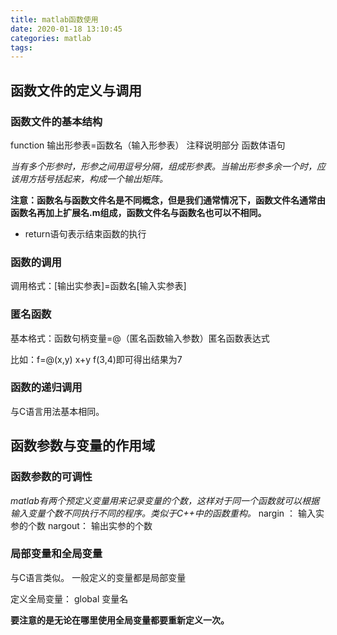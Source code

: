 ```yaml
---
title: matlab函数使用
date: 2020-01-18 13:10:45
categories: matlab
tags:
---
```


## 函数文件的定义与调用

### 函数文件的基本结构

function 输出形参表=函数名（输入形参表）
注释说明部分
函数体语句

*当有多个形参时，形参之间用逗号分隔，组成形参表。当输出形参多余一个时，应该用方括号括起来，构成一个输出矩阵。*

**注意：函数名与函数文件名是不同概念，但是我们通常情况下，函数文件名通常由函数名再加上扩展名.m组成，函数文件名与函数名也可以不相同。**

- return语句表示结束函数的执行

### 函数的调用

调用格式：[输出实参表]=函数名[输入实参表]

### 匿名函数

基本格式：函数句柄变量=@（匿名函数输入参数）匿名函数表达式

比如：f=@(x,y) x+y
f(3,4)即可得出结果为7

### 函数的递归调用

与C语言用法基本相同。

## 函数参数与变量的作用域

### 函数参数的可调性

*matlab有两个预定义变量用来记录变量的个数，这样对于同一个函数就可以根据输入变量个数不同执行不同的程序。类似于C++中的函数重构。*
nargin ： 输入实参的个数
nargout： 输出实参的个数

### 局部变量和全局变量

与C语言类似。
一般定义的变量都是局部变量

定义全局变量：
global 变量名

**要注意的是无论在哪里使用全局变量都要重新定义一次。**
